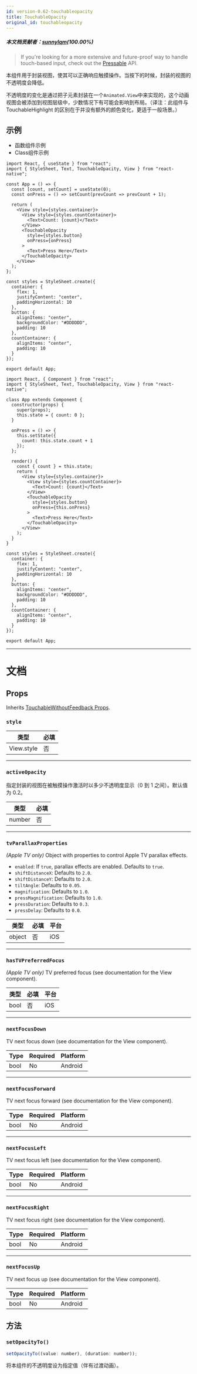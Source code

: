 ```yaml
---
id: version-0.62-touchableopacity
title: TouchableOpacity
original_id: touchableopacity
---
```


##### 本文档贡献者：[sunnylqm](https://github.com/search?q=sunnylqm&type=Users)(100.00%)

> If you're looking for a more extensive and future-proof way to handle touch-based input, check out the [Pressable](pressable.md) API.

本组件用于封装视图，使其可以正确响应触摸操作。当按下的时候，封装的视图的不透明度会降低。

不透明度的变化是通过把子元素封装在一个`Animated.View`中来实现的，这个动画视图会被添加到视图层级中，少数情况下有可能会影响到布局。（译注：此组件与 TouchableHighlight 的区别在于并没有额外的颜色变化，更适于一般场景。）

## 示例

<div class="toggler">
  <ul role="tablist" class="toggle-syntax">
    <li id="functional" class="button-functional" aria-selected="false" role="tab" tabindex="0" aria-controls="functionaltab" onclick="displayTabs('syntax', 'functional')">
      函数组件示例
    </li>
    <li id="classical" class="button-classical" aria-selected="false" role="tab" tabindex="0" aria-controls="classicaltab" onclick="displayTabs('syntax', 'classical')">
      Class组件示例
    </li>
  </ul>
</div>

<block class="functional syntax" />

```SnackPlayer name=TouchableOpacity%20Function%20Component%20Example
import React, { useState } from "react";
import { StyleSheet, Text, TouchableOpacity, View } from "react-native";

const App = () => {
  const [count, setCount] = useState(0);
  const onPress = () => setCount(prevCount => prevCount + 1);

  return (
    <View style={styles.container}>
      <View style={styles.countContainer}>
        <Text>Count: {count}</Text>
      </View>
      <TouchableOpacity
        style={styles.button}
        onPress={onPress}
      >
        <Text>Press Here</Text>
      </TouchableOpacity>
    </View>
  );
};

const styles = StyleSheet.create({
  container: {
    flex: 1,
    justifyContent: "center",
    paddingHorizontal: 10
  },
  button: {
    alignItems: "center",
    backgroundColor: "#DDDDDD",
    padding: 10
  },
  countContainer: {
    alignItems: "center",
    padding: 10
  }
});

export default App;
```

<block class="classical syntax" />

```SnackPlayer name=TouchableOpacity%20Class%20Component%20Example
import React, { Component } from "react";
import { StyleSheet, Text, TouchableOpacity, View } from "react-native";

class App extends Component {
  constructor(props) {
    super(props);
    this.state = { count: 0 };
  }

  onPress = () => {
    this.setState({
      count: this.state.count + 1
    });
  };

  render() {
    const { count } = this.state;
    return (
      <View style={styles.container}>
        <View style={styles.countContainer}>
          <Text>Count: {count}</Text>
        </View>
        <TouchableOpacity
          style={styles.button}
          onPress={this.onPress}
        >
          <Text>Press Here</Text>
        </TouchableOpacity>
      </View>
    );
  }
}

const styles = StyleSheet.create({
  container: {
    flex: 1,
    justifyContent: "center",
    paddingHorizontal: 10
  },
  button: {
    alignItems: "center",
    backgroundColor: "#DDDDDD",
    padding: 10
  },
  countContainer: {
    alignItems: "center",
    padding: 10
  }
});

export default App;
```

<block class="endBlock syntax" />

---

# 文档

## Props

Inherits [TouchableWithoutFeedback Props](touchablewithoutfeedback.md#props).

### `style`

| 类型       | 必填 |
| ---------- | ---- |
| View.style | 否   |

---

### `activeOpacity`

指定封装的视图在被触摸操作激活时以多少不透明度显示（0 到 1 之间）。默认值为 0.2。

| 类型   | 必填 |
| ------ | ---- |
| number | 否   |

---

### `tvParallaxProperties`

_(Apple TV only)_ Object with properties to control Apple TV parallax effects.

- `enabled`: If `true`, parallax effects are enabled. Defaults to `true`.
- `shiftDistanceX`: Defaults to `2.0`.
- `shiftDistanceY`: Defaults to `2.0`.
- `tiltAngle`: Defaults to `0.05`.
- `magnification`: Defaults to `1.0`.
- `pressMagnification`: Defaults to `1.0`.
- `pressDuration`: Defaults to `0.3`.
- `pressDelay`: Defaults to `0.0`.

| 类型   | 必填 | 平台 |
| ------ | ---- | ---- |
| object | 否   | iOS  |

---

### `hasTVPreferredFocus`

_(Apple TV only)_ TV preferred focus (see documentation for the View component).

| 类型 | 必填 | 平台 |
| ---- | ---- | ---- |
| bool | 否   | iOS  |

---

### `nextFocusDown`

TV next focus down (see documentation for the View component).

| Type | Required | Platform |
| ---- | -------- | -------- |
| bool | No       | Android  |

---

### `nextFocusForward`

TV next focus forward (see documentation for the View component).

| Type | Required | Platform |
| ---- | -------- | -------- |
| bool | No       | Android  |

---

### `nextFocusLeft`

TV next focus left (see documentation for the View component).

| Type | Required | Platform |
| ---- | -------- | -------- |
| bool | No       | Android  |

---

### `nextFocusRight`

TV next focus right (see documentation for the View component).

| Type | Required | Platform |
| ---- | -------- | -------- |
| bool | No       | Android  |

---

### `nextFocusUp`

TV next focus up (see documentation for the View component).

| Type | Required | Platform |
| ---- | -------- | -------- |
| bool | No       | Android  |

## 方法

### `setOpacityTo()`

```jsx
setOpacityTo((value: number), (duration: number));
```

将本组件的不透明度设为指定值（伴有过渡动画）。
